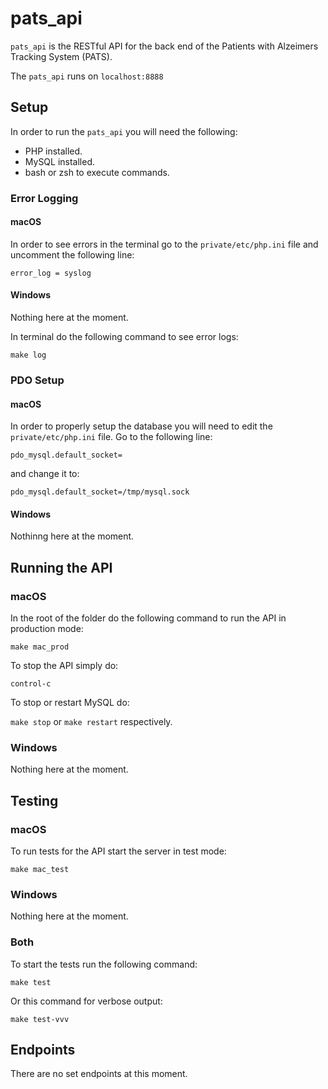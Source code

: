 # pats_api
`pats_api` is the RESTful API for the back end of the Patients with Alzeimers Tracking System (PATS).

The `pats_api` runs on `localhost:8888`

## Setup
In order to run the `pats_api` you will need the following:

- PHP installed.
- MySQL installed.
- bash or zsh to execute commands.

### Error Logging
#### macOS
In order to see errors in the terminal go to the `private/etc/php.ini` file and uncomment the following line:

`error_log = syslog`

#### Windows
Nothing here at the moment.

In terminal do the following command to see error logs:

`make log`

### PDO Setup
#### macOS
In order to properly setup the database you will need to edit the `private/etc/php.ini` file. Go to the following line:

`pdo_mysql.default_socket=` 

and change it to: 

`pdo_mysql.default_socket=/tmp/mysql.sock`

#### Windows
Nothinng here at the moment.

## Running the API
### macOS
In the root of the folder do the following command to run the API in production mode: 

`make mac_prod`

To stop the API simply do: 

`control-c`

To stop or restart MySQL do: 

`make stop` or `make restart` respectively.

### Windows
Nothing here at the moment.

## Testing
### macOS
To run tests for the API start the server in test mode:

`make mac_test`

### Windows
Nothing here at the moment.

### Both

To start the tests run the following command:

`make test`

Or this command for verbose output:

`make test-vvv`

## Endpoints
There are no set endpoints at this moment.